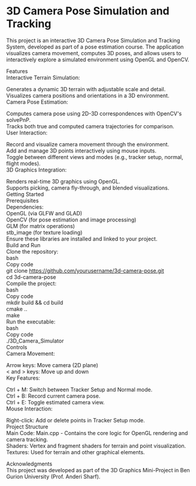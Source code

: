 # 3D Camera Pose Simulation and Tracking  
This project is an interactive 3D Camera Pose Simulation and Tracking System, developed as part of a pose estimation course. The application visualizes camera movement, computes 3D poses, and allows users to interactively explore a simulated environment using OpenGL and OpenCV.  

Features  
Interactive Terrain Simulation:  

Generates a dynamic 3D terrain with adjustable scale and detail.  
Visualizes camera positions and orientations in a 3D environment.  
Camera Pose Estimation:  

Computes camera pose using 2D-3D correspondences with OpenCV's solvePnP.  
Tracks both true and computed camera trajectories for comparison.  
User Interaction:  
 
Record and visualize camera movement through the environment.  
Add and manage 3D points interactively using mouse inputs.  
Toggle between different views and modes (e.g., tracker setup, normal, flight modes).  
3D Graphics Integration:  

Renders real-time 3D graphics using OpenGL.  
Supports picking, camera fly-through, and blended visualizations.  
Getting Started  
Prerequisites  
Dependencies:  
OpenGL (via GLFW and GLAD)  
OpenCV (for pose estimation and image processing)  
GLM (for matrix operations)  
stb_image (for texture loading)  
Ensure these libraries are installed and linked to your project.  
Build and Run  
Clone the repository:  
bash  
Copy code  
git clone https://github.com/yourusername/3d-camera-pose.git  
cd 3d-camera-pose  
Compile the project:  
bash  
Copy code  
mkdir build && cd build  
cmake ..  
make  
Run the executable:  
bash   
Copy code  
./3D_Camera_Simulator  
Controls  
Camera Movement:  

Arrow keys: Move camera (2D plane)  
< and > keys: Move up and down  
Key Features:  

Ctrl + M: Switch between Tracker Setup and Normal mode.  
Ctrl + B: Record current camera pose.  
Ctrl + E: Toggle estimated camera view.  
Mouse Interaction:  

Right-click: Add or delete points in Tracker Setup mode.  
Project Structure  
Main Code: Main.cpp - Contains the core logic for OpenGL rendering and camera tracking.  
Shaders: Vertex and fragment shaders for terrain and point visualization.  
Textures: Used for terrain and other graphical elements.  

Acknowledgments  
This project was developed as part of the 3D Graphics Mini-Project in Ben Gurion University (Prof. Anderi Sharf).
